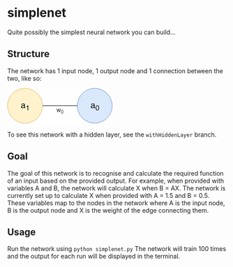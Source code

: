 # simplenet
Quite possibly the simplest neural network you can build...

## Structure
The network has 1 input node, 1 output node and 1 connection between the two, like so:

![Neural Network Diagram](/img/simplenetWHL.png "Neural Network Diagram")

To see this network with a hidden layer, see the `withHiddenLayer` branch.

## Goal 
The goal of this network is to recognise and calculate the required function of an input based on the provided output. For example, when provided with variables A and B, the network will calculate X when B = AX. The network is currently set up to calculate X when provided with A = 1.5 and B = 0.5. These variables map to the nodes in the network where A is the input node, B is the output node and X is the weight of the edge connecting them.

## Usage
Run the network using `python simplenet.py` The network will train 100 times and the output for each run will be displayed in the terminal.

